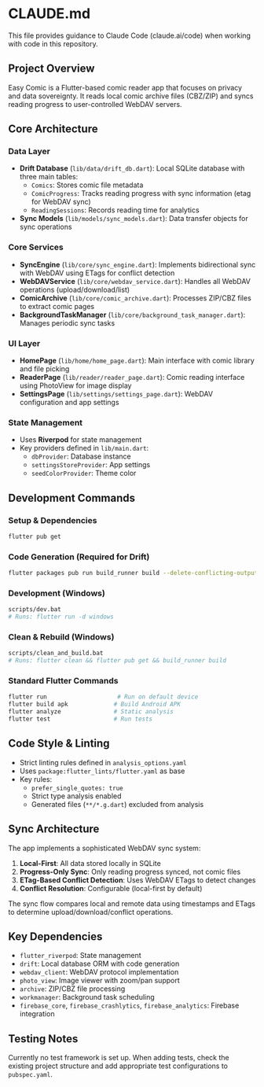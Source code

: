 # CLAUDE.md

This file provides guidance to Claude Code (claude.ai/code) when working with code in this repository.

## Project Overview

Easy Comic is a Flutter-based comic reader app that focuses on privacy and data sovereignty. It reads local comic archive files (CBZ/ZIP) and syncs reading progress to user-controlled WebDAV servers.

## Core Architecture

### Data Layer
- **Drift Database** (`lib/data/drift_db.dart`): Local SQLite database with three main tables:
  - `Comics`: Stores comic file metadata
  - `ComicProgress`: Tracks reading progress with sync information (etag for WebDAV sync)
  - `ReadingSessions`: Records reading time for analytics
- **Sync Models** (`lib/models/sync_models.dart`): Data transfer objects for sync operations

### Core Services
- **SyncEngine** (`lib/core/sync_engine.dart`): Implements bidirectional sync with WebDAV using ETags for conflict detection
- **WebDAVService** (`lib/core/webdav_service.dart`): Handles all WebDAV operations (upload/download/list)
- **ComicArchive** (`lib/core/comic_archive.dart`): Processes ZIP/CBZ files to extract comic pages
- **BackgroundTaskManager** (`lib/core/background_task_manager.dart`): Manages periodic sync tasks

### UI Layer
- **HomePage** (`lib/home/home_page.dart`): Main interface with comic library and file picking
- **ReaderPage** (`lib/reader/reader_page.dart`): Comic reading interface using PhotoView for image display
- **SettingsPage** (`lib/settings/settings_page.dart`): WebDAV configuration and app settings

### State Management
- Uses **Riverpod** for state management
- Key providers defined in `lib/main.dart`:
  - `dbProvider`: Database instance
  - `settingsStoreProvider`: App settings
  - `seedColorProvider`: Theme color

## Development Commands

### Setup & Dependencies
```bash
flutter pub get
```

### Code Generation (Required for Drift)
```bash
flutter packages pub run build_runner build --delete-conflicting-outputs
```

### Development (Windows)
```bash
scripts/dev.bat
# Runs: flutter run -d windows
```

### Clean & Rebuild (Windows)
```bash
scripts/clean_and_build.bat
# Runs: flutter clean && flutter pub get && build_runner build
```

### Standard Flutter Commands
```bash
flutter run                    # Run on default device
flutter build apk             # Build Android APK
flutter analyze               # Static analysis
flutter test                  # Run tests
```

## Code Style & Linting

- Strict linting rules defined in `analysis_options.yaml`
- Uses `package:flutter_lints/flutter.yaml` as base
- Key rules:
  - `prefer_single_quotes: true`
  - Strict type analysis enabled
  - Generated files (`**/*.g.dart`) excluded from analysis

## Sync Architecture

The app implements a sophisticated WebDAV sync system:

1. **Local-First**: All data stored locally in SQLite
2. **Progress-Only Sync**: Only reading progress synced, not comic files
3. **ETag-Based Conflict Detection**: Uses WebDAV ETags to detect changes
4. **Conflict Resolution**: Configurable (local-first by default)

The sync flow compares local and remote data using timestamps and ETags to determine upload/download/conflict operations.

## Key Dependencies

- `flutter_riverpod`: State management
- `drift`: Local database ORM with code generation
- `webdav_client`: WebDAV protocol implementation
- `photo_view`: Image viewer with zoom/pan support
- `archive`: ZIP/CBZ file processing
- `workmanager`: Background task scheduling
- `firebase_core`, `firebase_crashlytics`, `firebase_analytics`: Firebase integration

## Testing Notes

Currently no test framework is set up. When adding tests, check the existing project structure and add appropriate test configurations to `pubspec.yaml`.